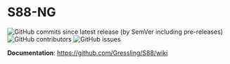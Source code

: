 # S88-NG

![GitHub commits since latest release (by SemVer including pre-releases)](https://img.shields.io/github/commits-since/Gressling/S88/v2-beta)
![GitHub contributors](https://img.shields.io/github/contributors/Gressling/S88)
![GitHub issues](https://img.shields.io/github/issues/Gressling/S88)

**Documentation**: https://github.com/Gressling/S88/wiki

